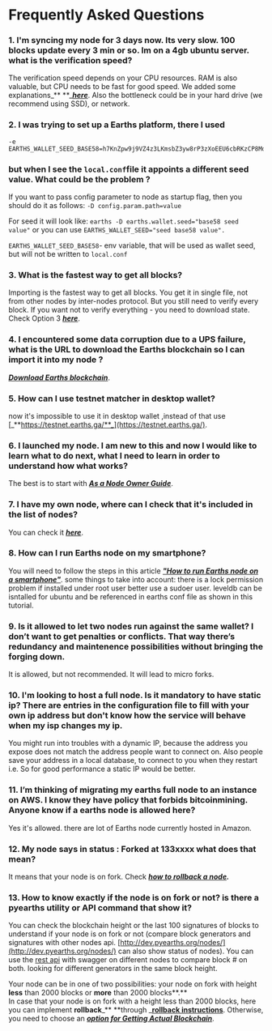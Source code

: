 # Frequently Asked Questions

### 1. I'm syncing my node for 3 days now. Its very slow. 100 blocks update every 3 min or so. Im on a 4gb ubuntu server. what is the verification speed?

The verification speed depends on your CPU resources. RAM is also valuable, but CPU needs to be fast for good speed. We added some explanations_** **_[_**here**_](/earths-full-node/options-for-getting-actual-blockchain.md).  Also the bottleneck could be in your hard drive \(we recommend using SSD\), or network.

### 2. I was trying to set up a Earths platform, there I used

```
-e EARTHS_WALLET_SEED_BASE58=h7KnZpw9j9VZ4z3LKmsbZ3yw8rP3zXoEEU6cbRKzCP8MdC1zy2U2AJRPQhs3krqSodvzEix3kmKopFeyPpCn4w4BaW9MVr4PASShxiuin9jyzGmMsUwXXMaUjGL1RfTzS3e
```

### but when I see the `local.conf`file it appoints a different seed value. What could be the problem ?

If you want to pass config parameter to node as startup flag, then you should do it as follows: `-D config.param.path=value`

For seed it will look like: `earths -D earths.wallet.seed="base58 seed value"` or you can use `EARTHS_WALLET_SEED="seed base58 value".`

`EARTHS_WALLET_SEED_BASE58`- env variable, that will be used as wallet seed, but will not be written to `local.conf`

### 3. What is the fastest way to get all blocks?

Importing is the fastest way to get all blocks. You get it in single file, not from other nodes by inter-nodes protocol. But you still need to verify every block. If you want not to verify everything - you need to download state. Check Option 3 [_**here**_](/earths-full-node/options-for-getting-actual-blockchain.md).

### 4. I encountered some data corruption due to a UPS failure, what is the URL to download the Earths blockchain so I can import it into my node ?

[_**Download Earths blockchain**_](https://docs.earths.ga/en/earths-full-node/options-for-getting-actual-blockchain/export-and-import-from-the-blockchain.html#section-4fc821c89c016f375dbd2eeedfe093cf).

### 5. How can I use testnet matcher in desktop wallet?

now it's impossible to use it in desktop wallet ,instead of that use [_**https://testnet.earths.ga/**_](https://testnet.earths.ga/).

### 6. I launched my node. I am new to this and now I would like to learn what to do next, what I need to learn in order to understand how what works?

The best is to start with [_**As a Node Owner Guide**_](/getting-started/as-a-node-owner.md).

### 7. I have my own node, where can I check that it's included in the list of nodes?

You can check it [_**here**_](http://dev.pyearths.org/nodes/).

### 8. How can I run Earths node on my smartphone?

You will need to follow the steps in this article [_**"How to run Earths node on a smartphone"**_](https://medium.com/@ikardanov/how-to-run-earths-node-on-a-smartphone-eeb8817b8d56). some things to take into account: there is a lock permission problem if installed under root user better use a sudoer user. leveldb can be isntalled for ubuntu and be referenced in earths conf file as shown in this tutorial.

### 9. Is it allowed to let two nodes run against the same wallet? I don’t want to get penalties or conflicts. That way there’s redundancy and maintenence possibilities without bringing the forging down.

It is allowed, but not recommended. It will lead to micro forks.

### 10. I'm looking to host a full node. Is it mandatory to have static ip? There are entries in the configuration file to fill with your own ip address but don't know how the service will behave when my isp changes my ip.

You might run into troubles with a dynamic IP, because the address you expose does not match the address people want to connect on. Also people save your address in a local database, to connect to you when they restart i.e. So for good performance a static IP would be better.

### 11. I’m thinking of migrating my earths full node to an instance on AWS. I know they have policy that forbids bitcoinmining. Anyone know if a earths node is allowed here?

Yes it's allowed. there are lot of Earths node currently hosted in Amazon.

### 12. My node says in status : Forked at 133xxxx what does that mean?

It means that your node is on fork. Check [_**how to rollback a node**_](/earths-full-node/how-to-rollback-a-node.md)_**.**_

### 13. How to know exactly if the node is on fork or not? is there a pyearths utility or API command that show it?

You can check the blockchain height or the last 100 signatures of blocks to understand if your node is on fork or not \(compare block generators and signatures with other nodes api. [http://dev.pyearths.org/nodes/](http://dev.pyearths.org/nodes/) can also show status of nodes\). You can use the [rest api](/earths-api-and-sdk/earths-node-rest-api.md) with swagger on different nodes to compare block \# on both. looking for different generators in the same block height.

Your node can be in one of two possibilities: your node on fork with height **less** than 2000 blocks or **more** than 2000 blocks**.**  
In case that your node is on fork with a height less than 2000 blocks, here you can implement **rollback**_** **through _[**rollback instructions**](/earths-full-node/how-to-rollback-a-node.md). Otherwise, you need to choose an [_**option for Getting Actual Blockchain**_](/earths-full-node/options-for-getting-actual-blockchain.md).

